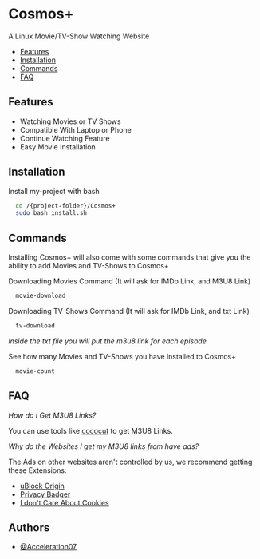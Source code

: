 
# Cosmos+

A Linux Movie/TV-Show Watching Website

- [Features](https://github.com/chuck4565656/Cosmos/tree/main#features)
- [Installation](https://github.com/chuck4565656/Cosmos/tree/main#installation)
- [Commands](https://github.com/chuck4565656/Cosmos/tree/main#commands)
- [FAQ](https://github.com/chuck4565656/Cosmos/tree/main#faq)



## Features

- Watching Movies or TV Shows
- Compatible With Laptop or Phone
- Continue Watching Feature
- Easy Movie Installation


## Installation

Install my-project with bash

```bash
  cd /{project-folder}/Cosmos+
  sudo bash install.sh
```

## Commands

Installing Cosmos+ will also come with some commands that give you the ability to add Movies and TV-Shows to Cosmos+

Downloading Movies Command (It will ask for IMDb Link, and M3U8 Link)

```bash
  movie-download
```

Downloading TV-Shows Command (It will ask for IMDb Link, and txt Link)

```bash
  tv-download
```
*inside the txt file you will put the m3u8 link for each episode*

See how many Movies and TV-Shows you have installed to Cosmos+

```bash
  movie-count
```
## FAQ

*How do I Get M3U8 Links?*

You can use tools like [cococut](https://cococut.net/) to get M3U8 Links.

*Why do the Websites I get my M3U8 links from have ads?*

The Ads on other websites aren't controlled by us, we recommend getting these Extensions:
- [uBlock Origin](https://chromewebstore.google.com/detail/ublock-origin/cjpalhdlnbpafiamejdnhcphjbkeiagm)
- [Privacy Badger](https://chromewebstore.google.com/detail/privacy-badger/pkehgijcmpdhfbdbbnkijodmdjhbjlgp)
- [I don't Care About Cookies](https://chromewebstore.google.com/detail/i-dont-care-about-cookies/fihnjjcciajhdojfnbdddfaoknhalnja)

## Authors

- [@Acceleration07](https://www.github.com/chuck4565656)

